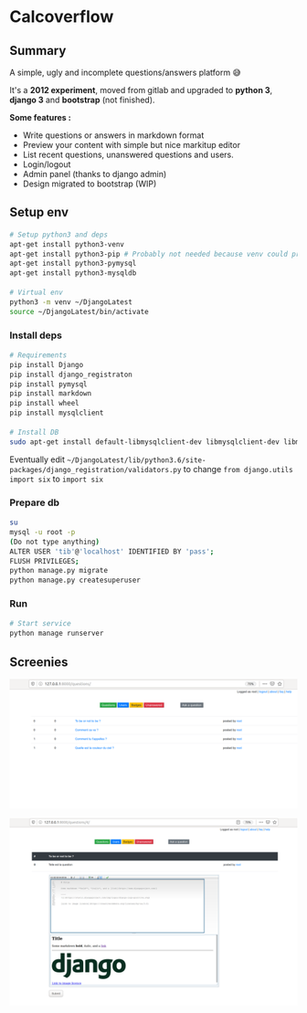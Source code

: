 # Calcoverflow

## Summary

A simple, ugly and incomplete questions/answers platform :sweat_smile:

It's a **2012 experiment**, moved from gitlab and upgraded to **python 3**, **django 3** and **bootstrap** (not finished).

__Some features :__
- Write questions or answers in markdown format
- Preview your content with simple but nice markitup editor
- List recent questions, unanswered questions and users.
- Login/logout
- Admin panel (thanks to django admin)
- Design migrated to bootstrap (WIP)

## Setup env

```bash
# Setup python3 and deps
apt-get install python3-venv
apt-get install python3-pip # Probably not needed because venv could probably do it for us (?)
apt-get install python3-pymysql
apt-get install python3-mysqldb

# Virtual env
python3 -m venv ~/DjangoLatest
source ~/DjangoLatest/bin/activate
```

### Install deps

```bash
# Requirements
pip install Django
pip install django_registraton
pip install pymysql
pip install markdown
pip install wheel
pip install mysqlclient

# Install DB 
sudo apt-get install default-libmysqlclient-dev libmysqlclient-dev libmysqlclient20 python-mysqldb
```

Eventually edit `~/DjangoLatest/lib/python3.6/site-packages/django_registration/validators.py` to change 
`from django.utils import six` to `import six`

### Prepare db 

```bash
su 
mysql -u root -p
(Do not type anything)
ALTER USER 'tib'@'localhost' IDENTIFIED BY 'pass';
FLUSH PRIVILEGES;
python manage.py migrate
python manage.py createsuperuser
```

### Run

```bash
# Start service
python manage runserver
```

## Screenies

![](list.png)

![](details.png)
